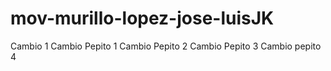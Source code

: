 # mov-murillo-lopez-jose-luisJK
Cambio 1
Cambio Pepito 1
Cambio Pepito 2
Cambio Pepito 3
Cambio pepito 4

